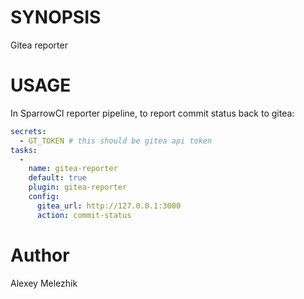 # SYNOPSIS

Gitea reporter

# USAGE

In SparrowCI reporter pipeline, to report commit status back to gitea:

```yaml
secrets:
  - GT_TOKEN # this should be gitea api token
tasks:
  -
    name: gitea-reporter
    default: true
    plugin: gitea-reporter
    config: 
      gitea_url: http://127.0.0.1:3000
      action: commit-status
```

# Author

Alexey Melezhik

